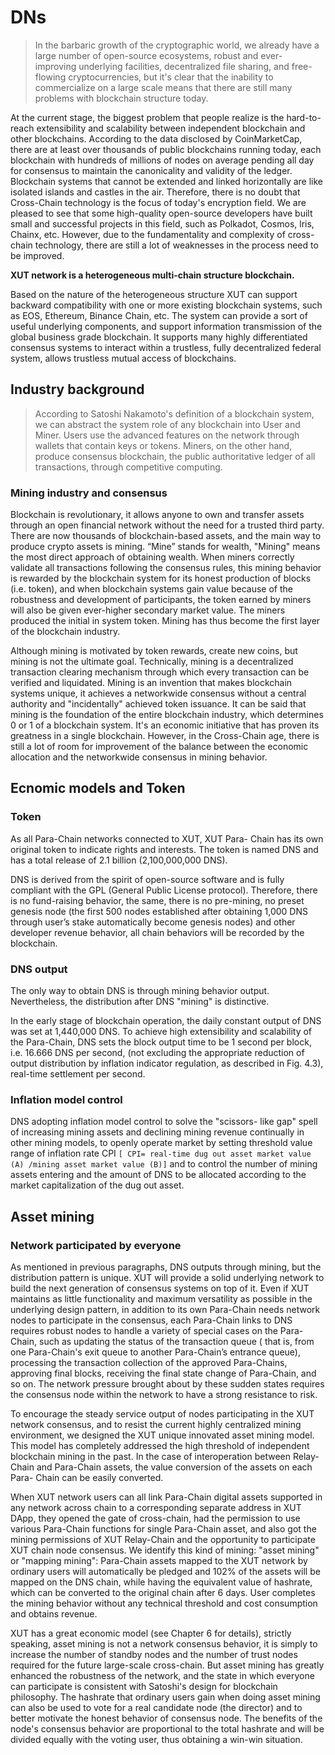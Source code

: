 # DNs

>In the barbaric growth of the cryptographic world, we already have a large number of open-source ecosystems, robust and ever- improving underlying facilities, decentralized file sharing, and free-flowing cryptocurrencies, but it's clear that the inability to commercialize on a large scale means that there are still many problems with blockchain structure today.

At the current stage, the biggest problem that people realize is the hard-to-reach extensibility and scalability between independent blockchain and other blockchains. According to the data disclosed by CoinMarketCap, there are at least over thousands of public blockchains running today, each blockchain with hundreds of millions of nodes on average pending all day for consensus to maintain the canonicality and validity of the ledger. Blockchain systems that cannot be extended and linked horizontally are like isolated islands and castles in the air. Therefore, there is no doubt that Cross-Chain technology is the focus of today's encryption field. We are pleased to see that some high-quality open-source developers have built small and successful projects in this field, such as Polkadot, Cosmos, lris, Chainx, etc. However, due to the fundamentality and complexity of cross-chain technology, there are still a lot of weaknesses in the process need to be improved.

**XUT network is a heterogeneous multi-chain structure blockchain.**

Based on the nature of the heterogeneous structure XUT can support backward compatibility with one or more existing blockchain systems, such as EOS, Ethereum, Binance Chain, etc. The system can provide a sort of useful underlying components, and support information transmission of the global business grade blockchain. It supports many highly differentiated consensus systems to interact within a trustless, fully decentralized federal system, allows trustless mutual access of blockchains.

## Industry background
>According to Satoshi Nakamoto's definition of a blockchain
system, we can abstract the system role of any blockchain
into User and Miner. Users use the advanced features on
the network through wallets that contain keys or tokens.
Miners, on the other hand, produce consensus blockchain,
the public authoritative ledger of all transactions, through
competitive computing.

### Mining industry and consensus
Blockchain is revolutionary, it allows anyone to own and transfer assets through an open financial network without the need for a trusted third party. There are now thousands of blockchain-based assets, and the main way to produce crypto assets is mining. “Mine” stands for wealth, "Mining" means the most direct approach of obtaining wealth. When miners correctly validate all transactions following the consensus rules, this mining behavior is rewarded by the blockchain system for its honest production of blocks (i.e. token), and when blockchain systems gain value because of the robustness and development of participants, the token earned by miners will also be given ever-higher secondary market value. The miners produced the initial in system token. Mining has thus become the first layer of the blockchain industry.

Although mining is motivated by token rewards, create new coins, but mining is not the ultimate goal. Technically, mining is a decentralized transaction clearing mechanism through which every transaction can be verified and liquidated. Mining is an invention that makes blockchain systems unique, it achieves a networkwide consensus without a central authority and "incidentally" achieved token issuance. It can be said that mining is the foundation of the entire blockchain industry, which determines 0 or 1 of a blockchain system. It's an economic initiative that has proven its greatness in a single blockchain. However, in the Cross-Chain age, there is still a lot of room for improvement of the balance between the economic allocation and the networkwide consensus in mining behavior.

## Ecnomic models and Token

### Token

As all Para-Chain networks connected to XUT, XUT Para- Chain has its own original token to indicate rights and interests. The token is named DNS and has a total release of 2.1 billion (2,100,000,000 DNS).

DNS is derived from the spirit of open-source software and is fully compliant with the GPL (General Public License protocol). Therefore, there is no fund-raising behavior, the same, there is no pre-mining, no preset genesis node (the first 500 nodes established after obtaining 1,000 DNS through user’s stake automatically become genesis nodes) and other developer revenue behavior, all chain behaviors will be recorded by the blockchain.

### DNS output

The only way to obtain DNS is through mining behavior output. Nevertheless, the distribution after DNS "mining" is distinctive.

In the early stage of blockchain operation, the daily constant output of DNS was set at 1,440,000 DNS. To achieve high extensibility and scalability of the Para-Chain, DNS sets the block output time to be 1 second per block, i.e. 16.666 DNS per second, (not excluding the appropriate reduction of output distribution by inflation indicator regulation, as described in Fig. 4.3), real-time settlement per second.


### Inflation model control

DNS adopting inflation model control to solve the "scissors- like gap" spell of increasing mining assets and declining mining revenue continually in other mining models, to openly operate market by setting threshold value range of inflation rate CPI `[ CPI= real-time dug out asset market value (A) /mining asset market value (B)]` and to control the number of mining assets entering and the amount of DNS to be allocated according to the market capitalization of the dug out asset.

## Asset mining

### Network participated by everyone

As mentioned in previous paragraphs, DNS outputs through mining, but the distribution pattern is unique. XUT will provide a solid underlying network to build the next generation of consensus systems on top of it. Even if XUT maintains as little functionality and maximum versatility as possible in the underlying design pattern, in addition to its own Para-Chain needs network nodes to participate in the consensus, each Para-Chain links to DNS requires robust nodes to handle a variety of special cases on the Para- Chain, such as updating the status of the transaction queue ( that is, from one Para-Chain's exit queue to another Para-Chain’s entrance queue), processing the transaction collection of the approved Para-Chains, approving final blocks, receiving the final state change of Para-Chain, and so on. The network pressure brought about by these sudden states requires the consensus node within the network to have a strong resistance to risk.

To encourage the steady service output of nodes participating in the XUT network consensus, and to resist the current highly centralized mining environment, we designed the XUT unique innovated asset mining model. This model has completely addressed the high threshold of independent blockchain mining in the past. In the case of interoperation between Relay-Chain and Para-Chain assets, the value conversion of the assets on each Para- Chain can be easily converted.

When XUT network users can all link Para-Chain digital assets supported in any network across chain to a corresponding separate address in XUT DApp, they opened the gate of cross-chain, had the permission to use various Para-Chain functions for single Para-Chain asset, and also got the mining permissions of XUT Relay-Chain and the opportunity to participate XUT chain node consensus. We identify this kind of mining: "asset mining" or "mapping mining": Para-Chain assets mapped to the XUT network by ordinary users will automatically be pledged and 102% of the assets will be mapped on the DNS chain, while having the equivalent value of hashrate, which can be converted to the original chain after 6 days. User completes the mining behavior without any technical threshold and cost consumption and obtains revenue.

XUT has a great economic model (see Chapter 6 for details), strictly speaking, asset mining is not a network consensus behavior, it is simply to increase the number of standby nodes and the number of trust nodes required for the future large-scale cross-chain. But asset mining has greatly enhanced the robustness of the network, and the state in which everyone can participate is consistent with Satoshi's design for blockchain philosophy. The hashrate that ordinary users gain when doing asset mining can also be used to vote for a real candidate node (the director) and to better motivate the honest behavior of consensus node. The benefits of the node's consensus behavior are proportional to the total hashrate and will be divided equally with the voting user, thus obtaining a win-win situation.

